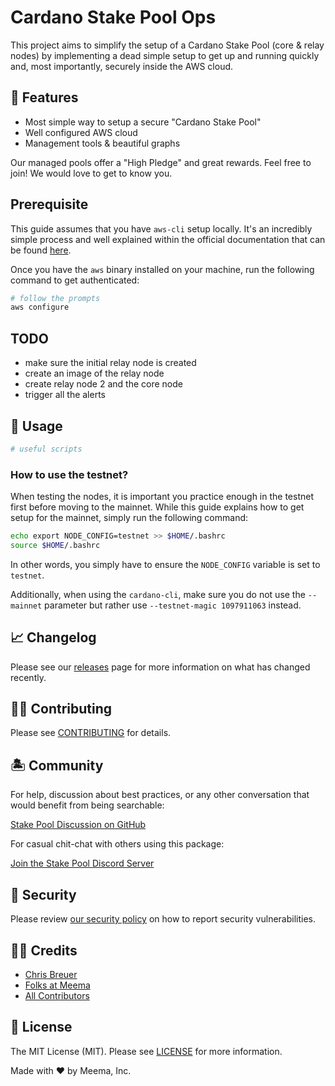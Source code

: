 # Cardano Stake Pool Ops

This project aims to simplify the setup of a Cardano Stake Pool (core & relay nodes) by implementing a dead simple setup to get up and running quickly and, most importantly, securely inside the AWS cloud.

## 🐋 Features

- Most simple way to setup a secure "Cardano Stake Pool"
- Well configured AWS cloud
- Management tools & beautiful graphs

Our managed pools offer a "High Pledge" and great rewards. Feel free to join! We would love to get to know you.

## Prerequisite

This guide assumes that you have `aws-cli` setup locally. It's an incredibly simple process and well explained within the official documentation that can be found [here](https://docs.aws.amazon.com/cli/latest/userguide/install-cliv2.html).

Once you have the `aws` binary installed on your machine, run the following command to get authenticated:

```bash
# follow the prompts
aws configure
```

## TODO

- make sure the initial relay node is created
- create an image of the relay node
- create relay node 2 and the core node
- trigger all the alerts

## 🐙 Usage

```bash
# useful scripts
```

### How to use the testnet?

When testing the nodes, it is important you practice enough in the testnet first before moving to the mainnet. While this guide explains how to get setup for the mainnet, simply run the following command:

```bash
echo export NODE_CONFIG=testnet >> $HOME/.bashrc
source $HOME/.bashrc
```

In other words, you simply have to ensure the `NODE_CONFIG` variable is set to `testnet`.

Additionally, when using the `cardano-cli`, make sure you do not use the `--mainnet` parameter but rather use `--testnet-magic 1097911063` instead.

## 📈 Changelog

Please see our [releases](https://github.com/meemalabs/cardano-node/releases) page for more information on what has changed recently.

## 💪🏼 Contributing

Please see [CONTRIBUTING](.github/CONTRIBUTING.md) for details.

## 🏝 Community

For help, discussion about best practices, or any other conversation that would benefit from being searchable:

[Stake Pool Discussion on GitHub](https://github.com/meemalabs/cardano-node/discussions)

For casual chit-chat with others using this package:

[Join the Stake Pool Discord Server](https://discord.meema.io)

## 🚨 Security

Please review [our security policy](https://github.com/meemalabs/cardano-node/security/policy) on how to report security vulnerabilities.

## 🙏🏼 Credits

- [Chris Breuer](https://github.com/Chris1904)
- [Folks at Meema](https://github.com/meemalabs)
- [All Contributors](../../contributors)

## 📄 License

The MIT License (MIT). Please see [LICENSE](LICENSE.md) for more information.

Made with ❤️ by Meema, Inc.
